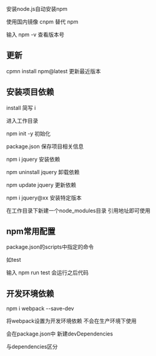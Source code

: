 安装node.js自动安装npm

使用国内镜像 cnpm 替代 npm

输入 npm -v 查看版本号

更新
----------
cpmn install npm@latest 更新最近版本


安装项目依赖
--------
install 简写 i

进入工作目录

npm init -y 初始化

package.json 保存项目相关信息

npm i jquery 安装依赖

npm uninstall jquery 卸载依赖

npm update jquery 更新依赖

npm i jquery@xx  安装特定版本

在工作目录下新建一个node_modules目录 引用地址即可使用

npm常用配置
----------
package.json的scripts中指定的命令

如test

输入 npm run test 会运行之后代码

开发环境依赖
-------
npm i webpack --save-dev

将webpack设置为开发环境依赖 不会在生产环境下使用

会在package.json中 新建devDependencies

与dependencies区分
